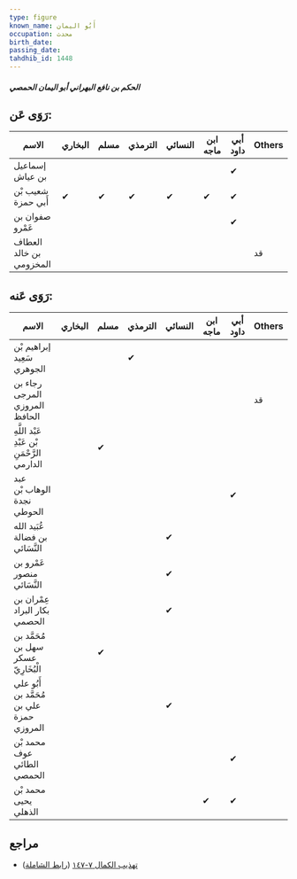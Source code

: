 ```yaml
---
type: figure
known_name: أَبُو اليمان
occupation: محدث
birth_date:
passing_date:
tahdhib_id: 1448
---
```

##### الحكم بن نافع البهراني أبو اليمان الحمصي

## رَوَى عَن:
| الاسم                   | البخاري | مسلم | الترمذي | النسائي | ابن ماجه | أبي داود | Others |
| ----------------------- | ------- | ---- | ------- | ------- | -------- | -------- | ------ |
| إسماعيل بن عياش         |         |      |         |         |          | ✔        |        |
| شعيب بْن أَبي حمزة      | ✔       | ✔    | ✔       | ✔       | ✔        | ✔        |        |
| صفوان بن عَمْرو         |         |      |         |         |          | ✔        |        |
| العطاف بن خالد المخزومي |         |      |         |         |          |          | قد     |
## رَوَى عَنه:
| الاسم                                        | البخاري | مسلم | الترمذي | النسائي | ابن ماجه | أبي داود | Others |
| -------------------------------------------- | ------- | ---- | ------- | ------- | -------- | -------- | ------ |
| إبراهيم بْن سَعِيد الجوهري                   |         |      | ✔       |         |          |          |        |
| رجاء بن المرجى المروزي الحافظ                |         |      |         |         |          |          | قد     |
| عَبْد اللَّهِ بْن عَبْدِ الرَّحْمَنِ الدارمي |         | ✔    |         |         |          |          |        |
| عبد الوهاب بْن نجدة الحوطي                   |         |      |         |         |          | ✔        |        |
| عُبَيد الله بن فضالة النَّسَائي              |         |      |         | ✔       |          |          |        |
| عَمْرو بن منصور النَّسَائي                   |         |      |         | ✔       |          |          |        |
| عِمْران بن بكار البراد الحصمي                |         |      |         | ✔       |          |          |        |
| مُحَمَّد بن سهل بن عسكر الْبُخَارِيّ         |         | ✔    |         |         |          |          |        |
| أَبُو علي مُحَمَّد بن علي بن حمزة المروزي    |         |      |         | ✔       |          |          |        |
| محمد بْن عوف الطائي الحمصي                   |         |      |         |         |          | ✔        |        |
| محمد بْن يحيى الذهلي                         |         |      |         |         | ✔        | ✔        |        |
## مراجع
- [تهذيب الكمال ٧-١٤٧](obsidian://open?vault=Tahdhib-al-Kamal&file=Figures/١٤٤٨-الحكم%20بن%20نافع%20البهراني%20أبو%20اليمان%20الحمصي) ([رابط الشاملة](https://shamela.ws/book/3722/3369))